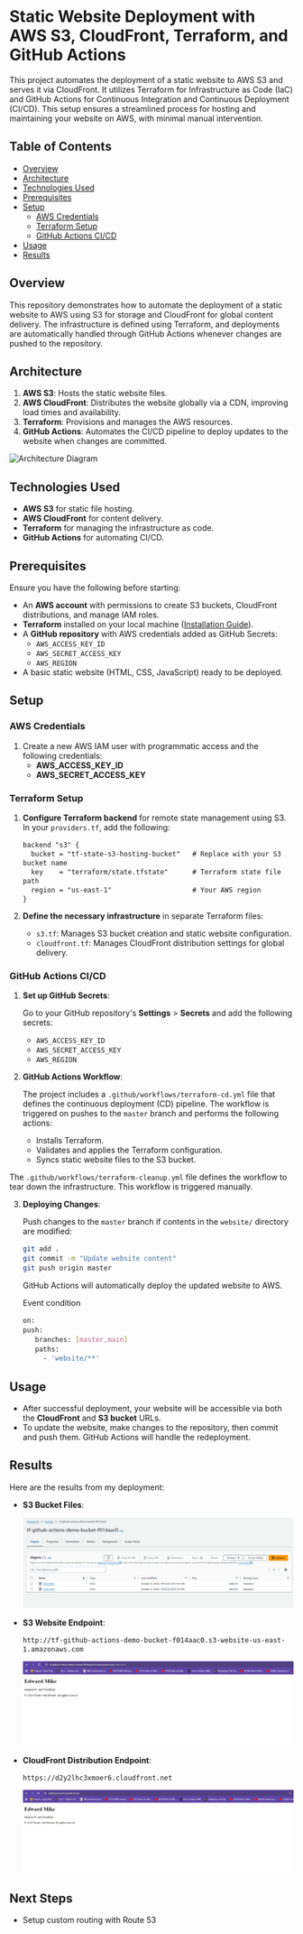 
# Static Website Deployment with AWS S3, CloudFront, Terraform, and GitHub Actions

This project automates the deployment of a static website to AWS S3 and serves it via CloudFront. It utilizes Terraform for Infrastructure as Code (IaC) and GitHub Actions for Continuous Integration and Continuous Deployment (CI/CD). This setup ensures a streamlined process for hosting and maintaining your website on AWS, with minimal manual intervention.

## Table of Contents

- [Overview](#overview)
- [Architecture](#architecture)
- [Technologies Used](#technologies-used)
- [Prerequisites](#prerequisites)
- [Setup](#setup)
  - [AWS Credentials](#aws-credentials)
  - [Terraform Setup](#terraform-setup)
  - [GitHub Actions CI/CD](#github-actions-cicd)
- [Usage](#usage)
- [Results](#results)

## Overview

This repository demonstrates how to automate the deployment of a static website to AWS using S3 for storage and CloudFront for global content delivery. The infrastructure is defined using Terraform, and deployments are automatically handled through GitHub Actions whenever changes are pushed to the repository.

## Architecture

1. **AWS S3**: Hosts the static website files.
2. **AWS CloudFront**: Distributes the website globally via a CDN, improving load times and availability.
3. **Terraform**: Provisions and manages the AWS resources.
4. **GitHub Actions**: Automates the CI/CD pipeline to deploy updates to the website when changes are committed.

![Architecture Diagram](path/to/your/architecture-diagram.png) <!-- Replace with a valid link to your architecture diagram -->

## Technologies Used

- **AWS S3** for static file hosting.
- **AWS CloudFront** for content delivery.
- **Terraform** for managing the infrastructure as code.
- **GitHub Actions** for automating CI/CD.

## Prerequisites

Ensure you have the following before starting:

- An **AWS account** with permissions to create S3 buckets, CloudFront distributions, and manage IAM roles.
- **Terraform** installed on your local machine ([Installation Guide](https://learn.hashicorp.com/tutorials/terraform/install-cli)).
- A **GitHub repository** with AWS credentials added as GitHub Secrets:
  - `AWS_ACCESS_KEY_ID`
  - `AWS_SECRET_ACCESS_KEY`
  - `AWS_REGION`
- A basic static website (HTML, CSS, JavaScript) ready to be deployed.

## Setup

### AWS Credentials

1. Create a new AWS IAM user with programmatic access and the following credentials:
   - **AWS_ACCESS_KEY_ID**
   - **AWS_SECRET_ACCESS_KEY**

### Terraform Setup

1. **Configure Terraform backend** for remote state management using S3. In your `providers.tf`, add the following:

    ```hcl
    backend "s3" {
      bucket = "tf-state-s3-hosting-bucket"   # Replace with your S3 bucket name
      key    = "terraform/state.tfstate"      # Terraform state file path
      region = "us-east-1"                    # Your AWS region
    }
    ```

2. **Define the necessary infrastructure** in separate Terraform files:
   - `s3.tf`: Manages S3 bucket creation and static website configuration.
   - `cloudfront.tf`: Manages CloudFront distribution settings for global delivery.

### GitHub Actions CI/CD

1. **Set up GitHub Secrets**:

   Go to your GitHub repository's **Settings** > **Secrets** and add the following secrets:
   - `AWS_ACCESS_KEY_ID`
   - `AWS_SECRET_ACCESS_KEY`
   - `AWS_REGION`

2. **GitHub Actions Workflow**:

   The project includes a `.github/workflows/terraform-cd.yml` file that defines the continuous deployment (CD) pipeline. The workflow is triggered on pushes to the `master` branch and performs the following actions:
   - Installs Terraform.
   - Validates and applies the Terraform configuration.
   - Syncs static website files to the S3 bucket.

The `.github/workflows/terraform-cleanup.yml` file defines the workflow to tear down the infrastructure. This workflow is triggered manually.

3. **Deploying Changes**:

   Push changes to the `master` branch if contents in the `website/` directory are modified:

   ```bash
   git add .
   git commit -m "Update website content"
   git push origin master
   ```

   GitHub Actions will automatically deploy the updated website to AWS.

   Event condition 
   ```bash
   on: 
   push:
      branches: [master,main]
      paths:
        - 'website/**' 
   ```

## Usage

- After successful deployment, your website will be accessible via both the **CloudFront** and **S3 bucket** URLs.
- To update the website, make changes to the repository, then commit and push them. GitHub Actions will handle the redeployment.

## Results

Here are the results from my deployment:

- **S3 Bucket Files**:

  ![S3 Bucket Files](snippets/s3-files.png)

- **S3 Website Endpoint**:

  ```
  http://tf-github-actions-demo-bucket-f014aac0.s3-website-us-east-1.amazonaws.com
  ```

  ![S3 Website Endpoint](snippets/s3-endpoint.png)

- **CloudFront Distribution Endpoint**:

  ```
  https://d2y2lhc3xmoer6.cloudfront.net
  ```

  ![CloudFront Distribution Endpoint](snippets/cloudfront-endpoint.png)


## Next Steps
- Setup custom routing with Route 53
